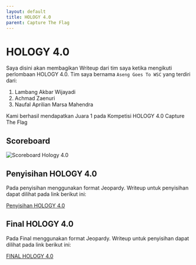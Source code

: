 ```yaml
---
layout: default
title: HOLOGY 4.0
parent: Capture The Flag
---
```

# HOLOGY 4.0


Saya disini akan membagikan Writeup dari tim saya ketika mengikuti perlombaan HOLOGY 4.0. Tim saya bernama ```Aseng Goes To WSC``` yang terdiri dari:
1. Lambang Akbar Wijayadi
2. Achmad Zaenuri
3. Naufal Aprilian Marsa Mahendra

Kami berhasil mendapatkan Juara 1 pada Kompetisi HOLOGY 4.0 Capture The Flag
## Scoreboard
![Scoreboard Hology 4.0](../../_site/assets/images/scoreboard_hology.png)

## Penyisihan HOLOGY 4.0
Pada penyisihan menggunakan format Jeopardy. Writeup untuk penyisihan dapat dilihat pada link berikut ini:

[Penyisihan HOLOGY 4.0](https://drive.google.com/file/d/1z6KQHThxGDCjrH8545LpT55tmhZVaIBg/view?usp=sharing)

## Final HOLOGY 4.0
Pada Final menggunakan format Jeopardy. Writeup untuk penyisihan dapat dilihat pada link berikut ini:

[FINAL HOLOGY 4.0](https://drive.google.com/file/d/1iR2UxpMLee2HN2TAra2SkWpPhJMronaI/view?usp=sharing)
